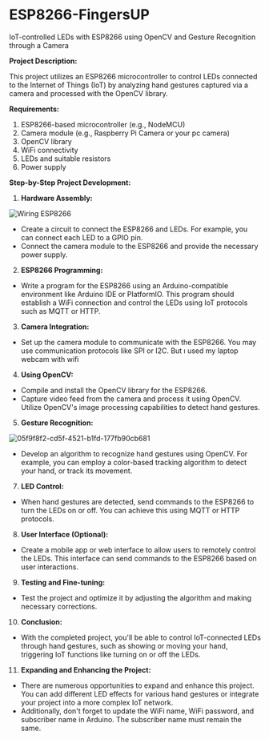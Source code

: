 # ESP8266-FingersUP
IoT-controlled LEDs with ESP8266 using OpenCV and Gesture Recognition through a Camera

**Project Description:**

This project utilizes an ESP8266 microcontroller to control LEDs connected to the Internet of Things (IoT) by analyzing hand gestures captured via a camera and processed with the OpenCV library.

**Requirements:**

1. ESP8266-based microcontroller (e.g., NodeMCU)
2. Camera module (e.g., Raspberry Pi Camera or your pc camera)
3. OpenCV library
4. WiFi connectivity
5. LEDs and suitable resistors
6. Power supply

**Step-by-Step Project Development:**

1. **Hardware Assembly:**

![Wiring ESP8266](https://github.com/SentryCoderDev/ESP8266-FingersUP/assets/134494889/32c3e4df-fe3d-4b8e-a9a1-5b2c9de7c841)

   - Create a circuit to connect the ESP8266 and LEDs. For example, you can connect each LED to a GPIO pin.
   - Connect the camera module to the ESP8266 and provide the necessary power supply.

2. **ESP8266 Programming:**
- Write a program for the ESP8266 using an Arduino-compatible environment like Arduino IDE or PlatformIO. This program should establish a WiFi connection and control the LEDs using IoT protocols such as MQTT or HTTP.

3. **Camera Integration:**
- Set up the camera module to communicate with the ESP8266. You may use communication protocols like SPI or I2C. But ı used my laptop webcam with wifi

4. **Using OpenCV:**
- Compile and install the OpenCV library for the ESP8266.
- Capture video feed from the camera and process it using OpenCV. Utilize OpenCV's image processing capabilities to detect hand gestures.

5. **Gesture Recognition:**

![05f9f8f2-cd5f-4521-b1fd-177fb90cb681](https://github.com/SentryCoderDev/ESP8266-FingersUP/assets/134494889/8033e7d5-19f8-4d37-bc36-8829dfc01852)
- Develop an algorithm to recognize hand gestures using OpenCV. For example, you can employ a color-based tracking algorithm to detect your hand, or track its movement.

7. **LED Control:**
- When hand gestures are detected, send commands to the ESP8266 to turn the LEDs on or off. You can achieve this using MQTT or HTTP protocols.

8. **User Interface (Optional):**
- Create a mobile app or web interface to allow users to remotely control the LEDs. This interface can send commands to the ESP8266 based on user interactions.

9. **Testing and Fine-tuning:**
- Test the project and optimize it by adjusting the algorithm and making necessary corrections.

10. **Conclusion:**
- With the completed project, you'll be able to control IoT-connected LEDs through hand gestures, such as showing or moving your hand, triggering IoT functions like turning on or off the LEDs.

11. **Expanding and Enhancing the Project:**
- There are numerous opportunities to expand and enhance this project. You can add different LED effects for various hand gestures or integrate your project into a more complex IoT network.
- Additionally, don't forget to update the WiFi name, WiFi password, and subscriber name in Arduino. The subscriber name must remain the same.

